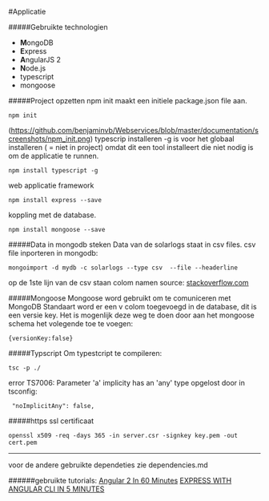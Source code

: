 #Applicatie

#####Gebruikte technologien
* **M**ongoDB
* **E**xpress
* **A**ngularJS 2
* **N**ode.js
* typescript
* mongoose

#####Project opzetten
npm init maakt een initiele package.json file aan.
```
npm init
```
(https://github.com/benjaminvb/Webservices/blob/master/documentation/screenshots/npm_init.png)
typescrip installeren
-g is voor het globaal installeren ( = niet in project) omdat dit een tool installeert die niet nodig is om de applicatie te runnen.
```
npm install typescript -g
```
web applicatie framework
```
npm install express --save
```
koppling met de database.
```
npm install mongoose --save
```

#####Data in mongodb steken
Data van de solarlogs staat in csv files.
csv file inporteren in mongodb:
```
mongoimport -d mydb -c solarlogs --type csv  --file --headerline
```
op de 1ste lijn van de csv staan colom namen
source: [stackoverflow.com](http://stackoverflow.com/questions/4686500/how-to-use-mongoimport-to-import-csv)

#####Mongoose
Mongoose word gebruikt om te comuniceren met MongoDB
Standaart word er een v colom toegevoegd in de database, dit is een versie key.
Het is mogenlijk deze weg te doen door aan het mongoose schema het volegende toe te voegen:
```
{versionKey:false}
```

#####Typscript
Om typestcript te compileren:
```
tsc -p ./
```
error TS7006: Parameter 'a' implicity has an 'any' type
opgelost door in tsconfig:
```
 "noImplicitAny": false,
```

#####https
ssl certificaat
```
openssl x509 -req -days 365 -in server.csr -signkey key.pem -out cert.pem
```
***
voor de andere gebruikte dependeties zie dependencies.md

######gebruikte tutorials:
[Angular 2 In 60 Minutes](https://www.youtube.com/watch?v=-zW1zHqsdyc)
[EXPRESS WITH ANGULAR CLI IN 5 MINUTES](https://javascriptrocks.wordpress.com/2016/06/04/express-with-angular-cli-in-5-minutes/)

